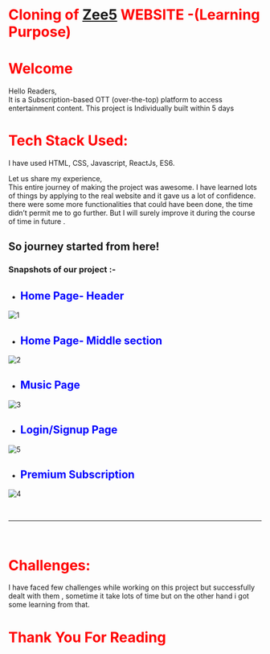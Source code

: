 # <span style="color:red"> Cloning of [Zee5](https://www.zee5.com/) WEBSITE -(Learning Purpose)</span>

# <span style="color:red"> Welcome </span>

Hello Readers,<br>
It is a Subscription-based OTT (over-the-top) platform to
access entertainment content. This project is Individually built
within 5 days

# <span style="color:red"> Tech Stack Used: </span>

I have used HTML, CSS, Javascript, ReactJs, ES6.

Let us share my experience,<br>
This entire journey of making the project was awesome. I have learned lots of things by applying to the real website and it gave us a lot of confidence. there were some more functionalities that could have been done, the time didn’t permit me to go further. But I will surely improve it during the course of time in future .

## So journey started from here!

### Snapshots of our project :- 

- ## <span style="color:blue"> Home Page- Header </span>

![1](https://user-images.githubusercontent.com/107500115/199761760-c94f985f-6b99-42b9-b26c-7c7027fbec66.jpg)

- ## <span style="color:blue"> Home Page- Middle section </span>

![2](https://user-images.githubusercontent.com/107500115/199761806-32f5d52f-fe8c-45a4-924b-30cb1162bc44.jpg)

- ## <span style="color:blue"> Music Page </span>

![3](https://user-images.githubusercontent.com/107500115/199761843-090ee09b-eb0b-460b-9634-32e8ee7c0fc4.jpg)
 
 - ## <span style="color:blue"> Login/Signup Page </span>
  
![5](https://user-images.githubusercontent.com/107500115/199761876-4f446a7a-7c3a-457e-9611-2c8101aa0642.jpg)

- ## <span style="color:blue"> Premium Subscription </span>
  
![4](https://user-images.githubusercontent.com/107500115/199761863-f697398e-bac4-4830-a0d2-d80b0a03cfce.jpg)

<br>
 <hr>

 <br>

# <span style="color:red">Challenges: </span>
I have faced few challenges while working on this project but successfully dealt with them , sometime it take lots of time but on the other hand i got some learning from that.<br>


# <span style="color:red"> Thank You For Reading </span>
